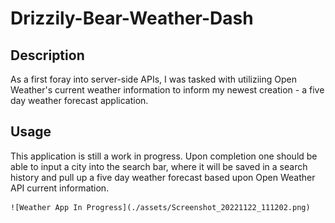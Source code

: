# Drizzily-Bear-Weather-Dash

## Description

As a first foray into server-side APIs, I was tasked with utiliziing Open Weather's current weather information to inform my newest creation - a five day weather forecast application. 


## Usage

This application is still a work in progress. Upon completion one should be able to input a city into the search bar, where it will be saved in a search history and pull up a five day weather forecast based upon Open Weather API current information.



    ![Weather App In Progress](./assets/Screenshot_20221122_111202.png)
    

